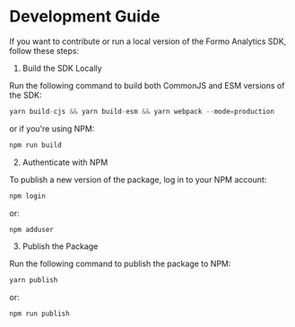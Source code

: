 # Development Guide

If you want to contribute or run a local version of the Formo Analytics SDK, follow these steps:

1. Build the SDK Locally

Run the following command to build both CommonJS and ESM versions of the SDK:

```jsx
yarn build-cjs && yarn build-esm && yarn webpack --mode=production
```

or if you're using NPM:

```jsx
npm run build
```

2. Authenticate with NPM

To publish a new version of the package, log in to your NPM account:

```jsx
npm login
```

or:

```jsx
npm adduser
```

3. Publish the Package

Run the following command to publish the package to NPM:

```jsx
yarn publish
```

or:

```jsx
npm run publish
```
